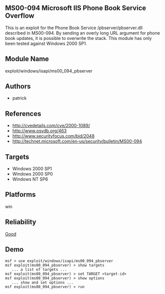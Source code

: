 ## MS00-094 Microsoft IIS Phone Book Service Overflow

This is an exploit for the Phone Book Service 
/pbserver/pbserver.dll described in MS00-094. By sending an 
overly long URL argument for phone book updates, it is 
possible to overwrite the stack. This module has only been 
tested against Windows 2000 SP1.


## Module Name
exploit/windows/isapi/ms00_094_pbserver

## Authors
* patrick


## References
* http://cvedetails.com/cve/2000-1089/
* http://www.osvdb.org/463
* http://www.securityfocus.com/bid/2048
* http://technet.microsoft.com/en-us/security/bulletin/MS00-094



## Targets
* Windows 2000 SP1
* Windows 2000 SP0
* Windows NT SP6


## Platforms
win

## Reliability
[Good](https://github.com/rapid7/metasploit-framework/wiki/Exploit-Ranking)

## Demo

```
msf > use exploit/windows/isapi/ms00_094_pbserver
msf exploit(ms00_094_pbserver) > show targets
   ... a list of targets ...
msf exploit(ms00_094_pbserver) > set TARGET <target-id>
msf exploit(ms00_094_pbserver) > show options
   ... show and set options ...
msf exploit(ms00_094_pbserver) > run
```
    
    